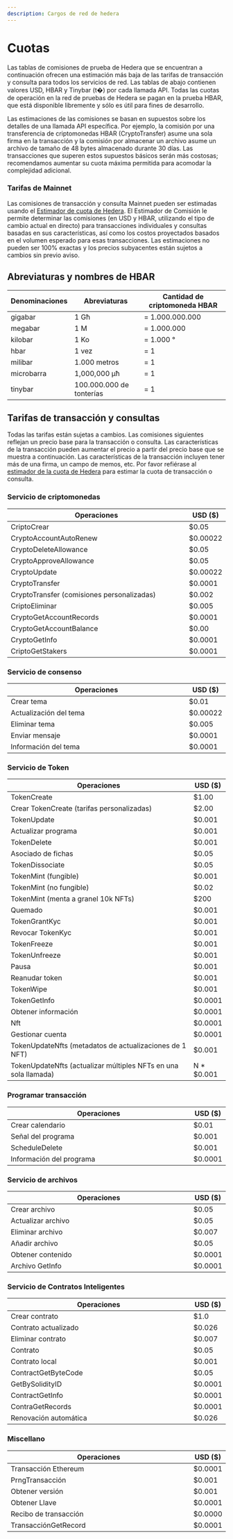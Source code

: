 ```yaml
---
description: Cargos de red de hedera
---
```


# Cuotas

Las tablas de comisiones de prueba de Hedera que se encuentran a continuación ofrecen una estimación más baja de las tarifas de transacción y consulta para todos los servicios de red. Las tablas de abajo contienen valores USD, HBAR y Tinybar (t�) por cada llamada API. Todas las cuotas de operación en la red de pruebas de Hedera se pagan en la prueba HBAR, que está disponible libremente y sólo es útil para fines de desarrollo.

Las estimaciones de las comisiones se basan en supuestos sobre los detalles de una llamada API específica. Por ejemplo, la comisión por una transferencia de criptomonedas HBAR (CryptoTransfer) asume una sola firma en la transacción y la comisión por almacenar un archivo asume un archivo de tamaño de 48 bytes almacenado durante 30 días. Las transacciones que superen estos supuestos básicos serán más costosas; recomendamos aumentar su cuota máxima permitida para acomodar la complejidad adicional.

### Tarifas de Mainnet

Las comisiones de transacción y consulta Mainnet pueden ser estimadas usando el [Estimador de cuota de Hedera](https://hedera.com/fees). El Estimador de Comisión le permite determinar las comisiones (en USD y HBAR, utilizando el tipo de cambio actual en directo) para transacciones individuales y consultas basadas en sus características, así como los costos proyectados basados en el volumen esperado para esas transacciones. Las estimaciones no pueden ser 100% exactas y los precios subyacentes están sujetos a cambios sin previo aviso.

## Abreviaturas y nombres de HBAR

| Denominaciones | Abreviaturas                                             | Cantidad de criptomoneda HBAR                                   |
| -------------- | -------------------------------------------------------- | --------------------------------------------------------------- |
| gigabar        | 1 Għ                                                     | = 1.000.000.000 |
| megabar        | 1 M                                                      | = 1.000.000                     |
| kilobar        | 1 Ko                                                     | = 1.000 °                                       |
| hbar           | 1 vez                                                    | = 1                                                             |
| milibar        | 1.000 metros                             | = 1                                                             |
| microbarra     | 1,000,000 μħ                                             | = 1                                                             |
| tinybar        | 100.000.000 de tonterías | = 1                                                             |

## Tarifas de transacción y consultas

Todas las tarifas están sujetas a cambios. Las comisiones siguientes reflejan un precio base para la transacción o consulta. Las características de la transacción pueden aumentar el precio a partir del precio base que se muestra a continuación. Las características de la transacción incluyen tener más de una firma, un campo de memos, etc. Por favor refiérase al [estimador de la cuota de Hedera](https://hedera.com/fees) para estimar la cuota de transacción o consulta.

### Servicio de criptomonedas

<table><thead><tr><th width="482">Operaciones</th><th>USD ($)</th></tr></thead><tbody><tr><td>CriptoCrear</td><td>$0.05</td></tr><tr><td>CryptoAccountAutoRenew</td><td>$0.00022</td></tr><tr><td>CryptoDeleteAllowance</td><td>$0.05</td></tr><tr><td>CryptoApproveAllowance</td><td>$0.05</td></tr><tr><td>CryptoUpdate</td><td>$0.00022</td></tr><tr><td>CryptoTransfer</td><td>$0.0001</td></tr><tr><td>CryptoTransfer (comisiones personalizadas)</td><td>$0.002</td></tr><tr><td>CriptoEliminar</td><td>$0.005</td></tr><tr><td>CryptoGetAccountRecords</td><td>$0.0001</td></tr><tr><td>CryptoGetAccountBalance</td><td>$0.00</td></tr><tr><td>CryptoGetInfo</td><td>$0.0001</td></tr><tr><td>CriptoGetStakers</td><td>$0.0001</td></tr></tbody></table>

### Servicio de consenso

<table><thead><tr><th width="484">Operaciones</th><th>USD ($)</th></tr></thead><tbody><tr><td>Crear tema</td><td>$0.01</td></tr><tr><td>Actualización del tema</td><td>$0.00022</td></tr><tr><td>Eliminar tema</td><td>$0.005</td></tr><tr><td>Enviar mensaje</td><td>$0.0001</td></tr><tr><td>Información del tema</td><td>$0.0001</td></tr></tbody></table>

### Servicio de Token

<table><thead><tr><th width="486">Operaciones</th><th>USD ($)</th></tr></thead><tbody><tr><td>TokenCreate</td><td>$1.00</td></tr><tr><td>Crear TokenCreate (tarifas personalizadas)</td><td>$2.00</td></tr><tr><td>TokenUpdate</td><td>$0.001</td></tr><tr><td>Actualizar programa</td><td>$0.001</td></tr><tr><td>TokenDelete</td><td>$0.001</td></tr><tr><td>Asociado de fichas</td><td>$0.05</td></tr><tr><td>TokenDissociate</td><td>$0.05</td></tr><tr><td>TokenMint (fungible)</td><td>$0.001</td></tr><tr><td>TokenMint (no fungible)</td><td>$0.02</td></tr><tr><td>TokenMint (menta a granel 10k NFTs)</td><td>$200</td></tr><tr><td>Quemado</td><td>$0.001</td></tr><tr><td>TokenGrantKyc</td><td>$0.001</td></tr><tr><td>Revocar TokenKyc</td><td>$0.001</td></tr><tr><td>TokenFreeze</td><td>$0.001</td></tr><tr><td>TokenUnfreeze</td><td>$0.001</td></tr><tr><td>Pausa</td><td>$0.001</td></tr><tr><td>Reanudar token</td><td>$0.001</td></tr><tr><td>TokenWipe</td><td>$0.001</td></tr><tr><td>TokenGetInfo</td><td>$0.0001</td></tr><tr><td>Obtener información</td><td>$0.0001</td></tr><tr><td>Nft</td><td>$0.0001</td></tr><tr><td>Gestionar cuenta</td><td>$0.0001</td></tr><tr><td>TokenUpdateNfts (metadatos de actualizaciones de 1 NFT)</td><td>$0.001</td></tr><tr><td>TokenUpdateNfts (actualizar múltiples NFTs en una sola llamada)</td><td>N * $0.001</td></tr></tbody></table>

### Programar transacción

<table><thead><tr><th width="491">Operaciones</th><th>USD ($)</th></tr></thead><tbody><tr><td>Crear calendario</td><td>$0.01</td></tr><tr><td>Señal del programa</td><td>$0.001</td></tr><tr><td>ScheduleDelete</td><td>$0.001</td></tr><tr><td>Información del programa</td><td>$0.0001</td></tr></tbody></table>

### Servicio de archivos

<table><thead><tr><th width="495">Operaciones</th><th>USD ($)</th></tr></thead><tbody><tr><td>Crear archivo</td><td>$0.05</td></tr><tr><td>Actualizar archivo</td><td>$0.05</td></tr><tr><td>Eliminar archivo</td><td>$0.007</td></tr><tr><td>Añadir archivo</td><td>$0.05</td></tr><tr><td>Obtener contenido</td><td>$0.0001</td></tr><tr><td>Archivo GetInfo</td><td>$0.0001</td></tr></tbody></table>

### Servicio de Contratos Inteligentes

<table><thead><tr><th width="501">Operaciones</th><th>USD ($)</th></tr></thead><tbody><tr><td>Crear contrato</td><td>$1.0</td></tr><tr><td>Contrato actualizado</td><td>$0.026</td></tr><tr><td>Eliminar contrato</td><td>$0.007</td></tr><tr><td>Contrato</td><td>$0.05</td></tr><tr><td>Contrato local</td><td>$0.001</td></tr><tr><td>ContractGetByteCode</td><td>$0.05</td></tr><tr><td>GetBySolidityID</td><td>$0.0001</td></tr><tr><td>ContractGetInfo</td><td>$0.0001</td></tr><tr><td>ContraGetRecords</td><td>$0.0001</td></tr><tr><td>Renovación automática</td><td>$0.026</td></tr></tbody></table>

### Miscellano

<table><thead><tr><th width="508">Operaciones</th><th>USD ($)</th></tr></thead><tbody><tr><td>Transacción Ethereum</td><td>$0.0001</td></tr><tr><td>PrngTransacción</td><td>$0.001</td></tr><tr><td>Obtener versión</td><td>$0.001</td></tr><tr><td>Obtener Llave</td><td>$0.0001</td></tr><tr><td>Recibo de transacción</td><td>$0.0000</td></tr><tr><td>TransacciónGetRecord</td><td>$0.0001</td></tr></tbody></table>
